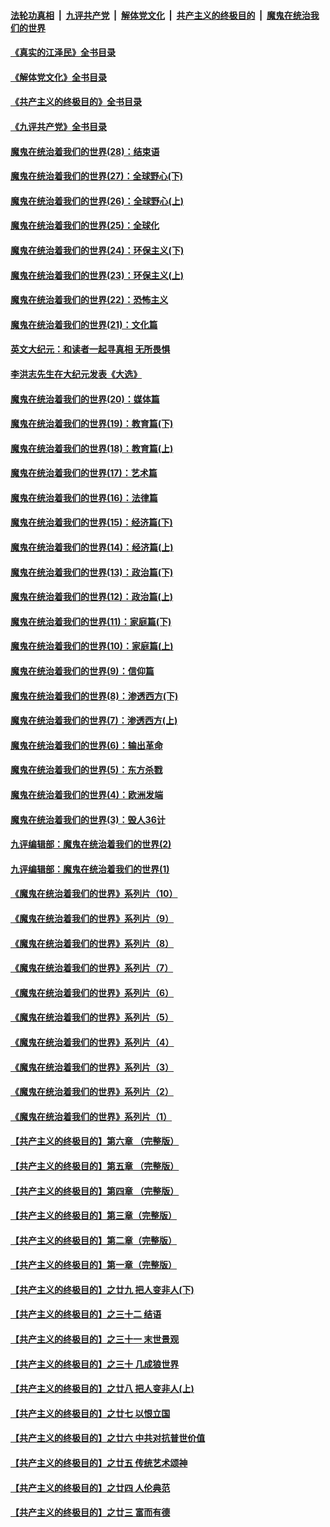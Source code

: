 ####  [法轮功真相](../../../../basic/blob/master/README.md?t=09120431) &nbsp;|&nbsp; [九评共产党](../../../../9ping.md/blob/master/README.md?t=09120431) &nbsp;|&nbsp; [解体党文化](../../../../jtdwh.md/blob/master/README.md?t=09120431)  &nbsp;|&nbsp; [共产主义的终极目的](../../../../gczydzjmd.md/blob/master/README.md?t=09120431) &nbsp;|&nbsp; [魔鬼在统治我们的世界](../../../../mgztzwmdsj.md/blob/master/README.md?t=09120431) 

#### [《真实的江泽民》全书目录](../pages/nsc422/n13721399.md?t=09120431) 

#### [《解体党文化》全书目录](../pages/nsc422/n13721157.md?t=09120431) 

#### [《共产主义的终极目的》全书目录](../pages/nsc422/n13721048.md?t=09120431) 

#### [《九评共产党》全书目录](../pages/nsc422/n13708085.md?t=09120431) 

#### [魔鬼在统治着我们的世界(28)：结束语](../pages/nsc422/n10936246.md?t=09120431) 

#### [魔鬼在统治着我们的世界(27)：全球野心(下)](../pages/nsc422/n10928319.md?t=09120431) 

#### [魔鬼在统治着我们的世界(26)：全球野心(上)](../pages/nsc422/n10900318.md?t=09120431) 

#### [魔鬼在统治着我们的世界(25)：全球化](../pages/nsc422/n10788205.md?t=09120431) 

#### [魔鬼在统治着我们的世界(24)：环保主义(下)](../pages/nsc422/n10695307.md?t=09120431) 

#### [魔鬼在统治着我们的世界(23)：环保主义(上)](../pages/nsc422/n10688613.md?t=09120431) 

#### [魔鬼在统治着我们的世界(22)：恐怖主义](../pages/nsc422/n10614727.md?t=09120431) 

#### [魔鬼在统治着我们的世界(21)：文化篇](../pages/nsc422/n10597706.md?t=09120431) 

#### [英文大纪元：和读者一起寻真相 无所畏惧](../pages/nsc422/n12542027.md?t=09120431) 

#### [李洪志先生在大纪元发表《大选》](../pages/nsc422/n12534746.md?t=09120431) 

#### [魔鬼在统治着我们的世界(20)：媒体篇](../pages/nsc422/n10586579.md?t=09120431) 

#### [魔鬼在统治着我们的世界(19)：教育篇(下)](../pages/nsc422/n10564808.md?t=09120431) 

#### [魔鬼在统治着我们的世界(18)：教育篇(上)](../pages/nsc422/n10526970.md?t=09120431) 

#### [魔鬼在统治着我们的世界(17)：艺术篇](../pages/nsc422/n10499093.md?t=09120431) 

#### [魔鬼在统治着我们的世界(16)：法律篇](../pages/nsc422/n10485969.md?t=09120431) 

#### [魔鬼在统治着我们的世界(15)：经济篇(下)](../pages/nsc422/n10469975.md?t=09120431) 

#### [魔鬼在统治着我们的世界(14)：经济篇(上)](../pages/nsc422/n10457370.md?t=09120431) 

#### [魔鬼在统治着我们的世界(13)：政治篇(下)](../pages/nsc422/n10448270.md?t=09120431) 

#### [魔鬼在统治着我们的世界(12)：政治篇(上)](../pages/nsc422/n10444576.md?t=09120431) 

#### [魔鬼在统治着我们的世界(11)：家庭篇(下)](../pages/nsc422/n10440961.md?t=09120431) 

#### [魔鬼在统治着我们的世界(10)：家庭篇(上)](../pages/nsc422/n10435448.md?t=09120431) 

#### [魔鬼在统治着我们的世界(9)：信仰篇](../pages/nsc422/n10432159.md?t=09120431) 

#### [魔鬼在统治着我们的世界(8)：渗透西方(下)](../pages/nsc422/n10429603.md?t=09120431) 

#### [魔鬼在统治着我们的世界(7)：渗透西方(上)](../pages/nsc422/n10426013.md?t=09120431) 

#### [魔鬼在统治着我们的世界(6)：输出革命](../pages/nsc422/n10421536.md?t=09120431) 

#### [魔鬼在统治着我们的世界(5)：东方杀戮](../pages/nsc422/n10417707.md?t=09120431) 

#### [魔鬼在统治着我们的世界(4)：欧洲发端](../pages/nsc422/n10414890.md?t=09120431) 

#### [魔鬼在统治着我们的世界(3)：毁人36计](../pages/nsc422/n10411583.md?t=09120431) 

#### [九评编辑部：魔鬼在统治着我们的世界(2)](../pages/nsc422/n10410036.md?t=09120431) 

#### [九评编辑部：魔鬼在统治着我们的世界(1)](../pages/nsc422/n10406825.md?t=09120431) 

#### [《魔鬼在统治着我们的世界》系列片（10）](../pages/nsc422/n12292670.md?t=09120431) 

#### [《魔鬼在统治着我们的世界》系列片（9）](../pages/nsc422/n12290859.md?t=09120431) 

#### [《魔鬼在统治着我们的世界》系列片（8）](../pages/nsc422/n12287445.md?t=09120431) 

#### [《魔鬼在统治着我们的世界》系列片（7）](../pages/nsc422/n12283425.md?t=09120431) 

#### [《魔鬼在统治着我们的世界》系列片（6）](../pages/nsc422/n12282314.md?t=09120431) 

#### [《魔鬼在统治着我们的世界》系列片（5）](../pages/nsc422/n12281419.md?t=09120431) 

#### [《魔鬼在统治着我们的世界》系列片（4）](../pages/nsc422/n12274024.md?t=09120431) 

#### [《魔鬼在统治着我们的世界》系列片（3）](../pages/nsc422/n12271322.md?t=09120431) 

#### [《魔鬼在统治着我们的世界》系列片（2）](../pages/nsc422/n12269049.md?t=09120431) 

#### [《魔鬼在统治着我们的世界》系列片（1）](../pages/nsc422/n12267575.md?t=09120431) 

#### [【共产主义的终极目的】第六章 （完整版）](../pages/nsc422/n11428913.md?t=09120431) 

#### [【共产主义的终极目的】第五章 （完整版）](../pages/nsc422/n11428912.md?t=09120431) 

#### [【共产主义的终极目的】第四章 （完整版）](../pages/nsc422/n11428907.md?t=09120431) 

#### [【共产主义的终极目的】第三章（完整版）](../pages/nsc422/n11428848.md?t=09120431) 

#### [【共产主义的终极目的】第二章（完整版）](../pages/nsc422/n11428831.md?t=09120431) 

#### [【共产主义的终极目的】第一章（完整版）](../pages/nsc422/n11417651.md?t=09120431) 

#### [【共产主义的终极目的】之廿九 把人变非人(下)](../pages/nsc422/n11344140.md?t=09120431) 

#### [【共产主义的终极目的】之三十二 结语](../pages/nsc422/n11360535.md?t=09120431) 

#### [【共产主义的终极目的】之三十一 末世景观](../pages/nsc422/n11351129.md?t=09120431) 

#### [【共产主义的终极目的】之三十 几成狼世界](../pages/nsc422/n11348280.md?t=09120431) 

#### [【共产主义的终极目的】之廿八 把人变非人(上)](../pages/nsc422/n11340492.md?t=09120431) 

#### [【共产主义的终极目的】之廿七 以恨立国](../pages/nsc422/n11336944.md?t=09120431) 

#### [【共产主义的终极目的】之廿六 中共对抗普世价值](../pages/nsc422/n11324785.md?t=09120431) 

#### [【共产主义的终极目的】之廿五 传统艺术颂神](../pages/nsc422/n11296396.md?t=09120431) 

#### [【共产主义的终极目的】之廿四 人伦典范](../pages/nsc422/n11296397.md?t=09120431) 

#### [【共产主义的终极目的】之廿三 富而有德](../pages/nsc422/n11283598.md?t=09120431) 

